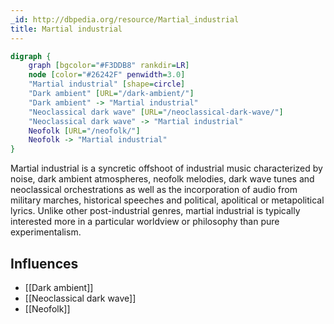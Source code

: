 ```yaml
---
_id: http://dbpedia.org/resource/Martial_industrial
title: Martial industrial
---
```


```dot
digraph {
	graph [bgcolor="#F3DDB8" rankdir=LR]
	node [color="#26242F" penwidth=3.0]
	"Martial industrial" [shape=circle]
	"Dark ambient" [URL="/dark-ambient/"]
	"Dark ambient" -> "Martial industrial"
	"Neoclassical dark wave" [URL="/neoclassical-dark-wave/"]
	"Neoclassical dark wave" -> "Martial industrial"
	Neofolk [URL="/neofolk/"]
	Neofolk -> "Martial industrial"
}
```

Martial industrial is a syncretic offshoot of industrial music characterized by noise, dark ambient atmospheres, neofolk melodies, dark wave tunes and neoclassical orchestrations as well as the incorporation of audio from military marches, historical speeches and political, apolitical or metapolitical lyrics. Unlike other post-industrial genres, martial industrial is typically interested more in a particular worldview or philosophy than pure experimentalism.

## Influences

- [[Dark ambient]]
- [[Neoclassical dark wave]]
- [[Neofolk]]
